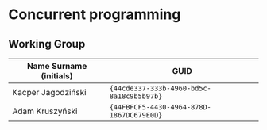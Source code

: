 # Concurrent programming

## Working Group

| Name Surname (initials) | GUID                                     |
| ----------------------- | ---------------------------------------- |
| Kacper Jagodziński      | `{44cde337-333b-4960-bd5c-8a18c9b5b97b}` |
| Adam Kruszyński         | `{44FBFCF5-4430-4964-878D-1867DC679E0D}` |
